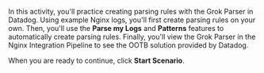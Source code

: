 In this activity, you'll practice creating parsing rules with the Grok Parser in Datadog. Using example Nginx logs, you'll first create parsing rules on your own. Then, you'll use the **Parse my Logs** and **Patterns** features to automatically create parsing rules. Finally, you'll view the Grok Parser in the Nginx Integration Pipeline to see the OOTB solution provided by Datadog.

When you are ready to continue, click **Start Scenario**.